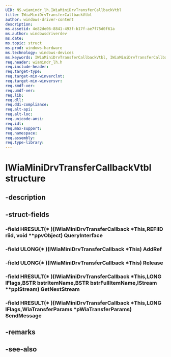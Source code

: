 ```yaml
---
UID: NS.wiamindr_lh.IWiaMiniDrvTransferCallbackVtbl
title: IWiaMiniDrvTransferCallbackVtbl
author: windows-driver-content
description: 
ms.assetid: 4e82de06-8841-493f-b17f-ae7f75d0f61a
ms.author: windowsdriverdev
ms.date: 
ms.topic: struct
ms.prod: windows-hardware
ms.technology: windows-devices
ms.keywords: IWiaMiniDrvTransferCallbackVtbl, IWiaMiniDrvTransferCallbackVtbl
req.header: wiamindr_lh.h
req.include-header:
req.target-type:
req.target-min-winverclnt:
req.target-min-winversvr:
req.kmdf-ver:
req.umdf-ver:
req.lib:
req.dll:
req.ddi-compliance:
req.alt-api:
req.alt-loc:
req.unicode-ansi:
req.idl:
req.max-support:
req.namespace:
req.assembly:
req.type-library:
---
```


# IWiaMiniDrvTransferCallbackVtbl structure

## -description



## -struct-fields

### -field HRESULT(* )(IWiaMiniDrvTransferCallback *This,REFIID riid, void **ppvObject) QueryInterface			
 	
### -field ULONG(* )(IWiaMiniDrvTransferCallback *This) AddRef			
 	
### -field ULONG(* )(IWiaMiniDrvTransferCallback *This) Release			
 	
### -field HRESULT(* )(IWiaMiniDrvTransferCallback *This,LONG lFlags,BSTR bstrItemName,BSTR bstrFullItemName,IStream **ppIStream) GetNextStream			
 	
### -field HRESULT(* )(IWiaMiniDrvTransferCallback *This,LONG lFlags,WiaTransferParams *pWiaTransferParams) SendMessage			
 	
## -remarks

## -see-also